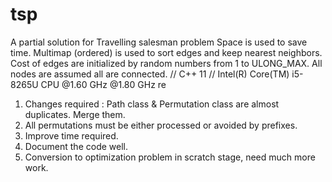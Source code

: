 # tsp
A partial solution for Travelling salesman problem
Space is used to save time.
Multimap (ordered) is used to sort edges and keep nearest neighbors.
Cost of edges are initialized by random numbers from 1 to ULONG_MAX.
All nodes are assumed all are connected.
// C++ 11
// Intel(R) Core(TM) i5-8265U CPU @1.60 GHz @1.80 GHz re
1. Changes required : Path class & Permutation class are almost duplicates. Merge them.
2. All permutations must be either processed or avoided by prefixes.
3. Improve time required.
4. Document the code well.
5. Conversion to optimization problem in scratch stage, need much more work.

